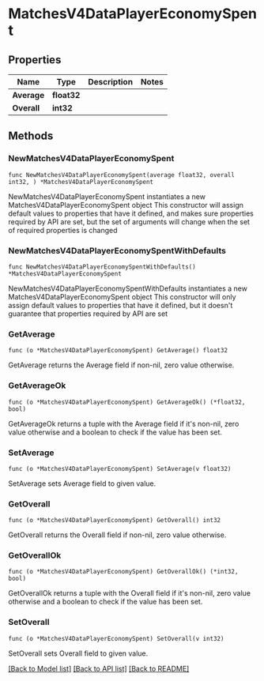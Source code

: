 # MatchesV4DataPlayerEconomySpent

## Properties

Name | Type | Description | Notes
------------ | ------------- | ------------- | -------------
**Average** | **float32** |  | 
**Overall** | **int32** |  | 

## Methods

### NewMatchesV4DataPlayerEconomySpent

`func NewMatchesV4DataPlayerEconomySpent(average float32, overall int32, ) *MatchesV4DataPlayerEconomySpent`

NewMatchesV4DataPlayerEconomySpent instantiates a new MatchesV4DataPlayerEconomySpent object
This constructor will assign default values to properties that have it defined,
and makes sure properties required by API are set, but the set of arguments
will change when the set of required properties is changed

### NewMatchesV4DataPlayerEconomySpentWithDefaults

`func NewMatchesV4DataPlayerEconomySpentWithDefaults() *MatchesV4DataPlayerEconomySpent`

NewMatchesV4DataPlayerEconomySpentWithDefaults instantiates a new MatchesV4DataPlayerEconomySpent object
This constructor will only assign default values to properties that have it defined,
but it doesn't guarantee that properties required by API are set

### GetAverage

`func (o *MatchesV4DataPlayerEconomySpent) GetAverage() float32`

GetAverage returns the Average field if non-nil, zero value otherwise.

### GetAverageOk

`func (o *MatchesV4DataPlayerEconomySpent) GetAverageOk() (*float32, bool)`

GetAverageOk returns a tuple with the Average field if it's non-nil, zero value otherwise
and a boolean to check if the value has been set.

### SetAverage

`func (o *MatchesV4DataPlayerEconomySpent) SetAverage(v float32)`

SetAverage sets Average field to given value.


### GetOverall

`func (o *MatchesV4DataPlayerEconomySpent) GetOverall() int32`

GetOverall returns the Overall field if non-nil, zero value otherwise.

### GetOverallOk

`func (o *MatchesV4DataPlayerEconomySpent) GetOverallOk() (*int32, bool)`

GetOverallOk returns a tuple with the Overall field if it's non-nil, zero value otherwise
and a boolean to check if the value has been set.

### SetOverall

`func (o *MatchesV4DataPlayerEconomySpent) SetOverall(v int32)`

SetOverall sets Overall field to given value.



[[Back to Model list]](../README.md#documentation-for-models) [[Back to API list]](../README.md#documentation-for-api-endpoints) [[Back to README]](../README.md)


